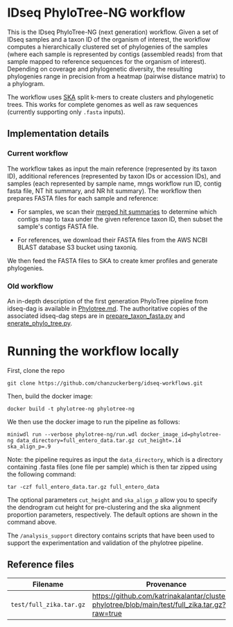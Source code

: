 # IDseq PhyloTree-NG workflow

This is the IDseq PhyloTree-NG (next generation) workflow. Given a set of IDseq samples and a taxon ID of the organism
of interest, the workflow computes a hierarchically clustered set of phylogenies of the samples (where each sample is
represented by contigs (assembled reads) from that sample mapped to reference sequences for the organism of interest).
Depending on coverage and phylogenetic diversity, the resulting phylogenies range in precision from a heatmap (pairwise
distance matrix) to a phylogram.

The workflow uses [SKA](https://github.com/simonrharris/SKA) split k-mers to create clusters and phylogenetic trees. This
works for complete genomes as well as raw sequences (currently supporting only `.fasta` inputs).

## Implementation details

### Current workflow
The workflow takes as input the main reference (represented by its taxon ID), additional references (represented by
taxon IDs or accession IDs), and samples (each represented by sample name, mngs workflow run ID, contig fasta file,
NT hit summary, and NR hit summary). The workflow then prepares FASTA files for each sample and reference:

- For samples, we scan their
  [merged hit summaries](https://github.com/chanzuckerberg/idseq-workflows/blob/main/short-read-mngs/idseq-dag/idseq_dag/util/parsing.py)
  to determine which contigs map to taxa under the given reference taxon ID, then subset the sample's contigs FASTA
  file.

- For references, we download their FASTA files from the AWS NCBI BLAST database S3 bucket using taxoniq.

We then feed the FASTA files to SKA to create kmer profiles and generate phylogenies.

### Old workflow
An in-depth description of the first generation PhyloTree pipeline from idseq-dag is available in
[Phylotree.md](Phylotree.md). The authoritative copies of the associated idseq-dag steps are in
[prepare_taxon_fasta.py](../short-read-mngs/idseq-dag/idseq_dag/steps/prepare_taxon_fasta.py) and
[enerate_phylo_tree.py](../short-read-mngs/idseq-dag/idseq_dag/steps/enerate_phylo_tree.py).

# Running the workflow locally

First, clone the repo

```
git clone https://github.com/chanzuckerberg/idseq-workflows.git
```

Then, build the docker image:

```
docker build -t phylotree-ng phylotree-ng
```

We then use the docker image to run the pipeline as follows:

```
miniwdl run --verbose phylotree-ng/run.wdl docker_image_id=phylotree-ng data_directory=full_entero_data.tar.gz cut_height=.14 ska_align_p=.9
```

Note: the pipeline requires as input the `data_directory`, which is a directory containing .fasta files (one file per
sample) which is then tar zipped using the following command:

```
tar -czf full_entero_data.tar.gz full_entero_data
```

The optional parameters `cut_height` and `ska_align_p` allow you to specify the dendrogram cut height for pre-clustering
and the ska alignment proportion parameters, respectively. The default options are shown in the command above.

The `/analysis_support` directory contains scripts that have been used to support the experimentation and validation of
the phylotree pipeline.

## Reference files
Filename                | Provenance
------------------------|------------
`test/full_zika.tar.gz` | https://github.com/katrinakalantar/clustered-phylotree/blob/main/test/full_zika.tar.gz?raw=true
